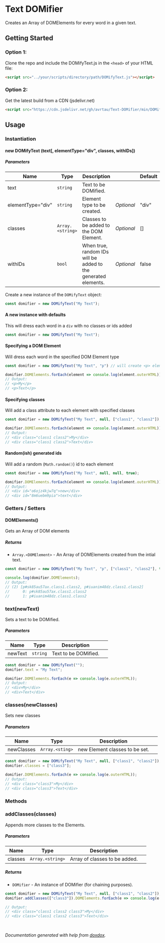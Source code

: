 # Text DOMifier
Creates an Array of DOMElements for every word in a given text.

## Getting Started
### Option 1:
Clone the repo and include the DOMifyText.js in the `<head>` of your HTML file:
```html
<script src="../your/scripts/directory/path/DOMifyText.js"></script>
```

### Option 2:
Get the latest build from a CDN (jsdelivr.net)
```html
<script src="https://cdn.jsdelivr.net/gh/avrtau/Text-DOMifier/min/DOMifyText.min.js"></script>
```

## Usage
### Instantiation
#### new DOMifyText (text[, elementType&#x3D;&quot;div&quot;, classes, withIDs]) 
##### Parameters

| Name | Type | Description |  | Default |
| ---- | ---- | ----------- | -------- | ------- |
| text | `string`  | Text to be DOMified. | &nbsp; | &nbsp; |
| elementType&#x3D;&quot;div&quot; | `string`  | Element type to be created. | *Optional* | "div" |
| classes | `Array.<string>`  | Classes to be added to the DOM Element. | *Optional* | [] |
| withIDs | `bool`  | When true, random IDs will be added to the generated elements. | *Optional* | false |

Create a new instance of the `DOMifyText` object:
```javascript
const domifier = new DOMifyText("My Text");
```

#### A new instance with defaults
This will dress each word in a `div` with no classes or ids added
```javascript
const domifier = new DOMifyText("My Text");
```

#### Specifying a DOM Element
Will dress each word in the specified DOM Element type
```javascript
const domifier = new DOMifyText("My Text", "p") // will create <p> elements

domifier.DOMElements.forEach(element => console.log(element.outerHTML));
// Output:
// <p>My</p>
// <p>Text</p>
```

#### Specifying classes
Will add a class attribute to each element with specified classes
```javascript
const domifier = new DOMifyText("My Text", null, ["class1", "class2"]);

domifier.DOMElements.forEach(element => console.log(element.outerHTML));
// Output:
// <div class="class1 class2">My</div>
// <div class="class1 class2">Text</div>
```

#### Random(ish) generated ids
Will add a random (`Math.random()`) id to each element
```javascript
const domifier = new DOMifyText("My Text", null, null, true);

domifier.DOMElements.forEach(element => console.log(element.outerHTML));
// Output:
// <div id="o6ojz4kjw7q">new</div>
// <div id="8m6uebm9pia">text</div>
```


### Getters / Setters
#### DOMElements() 

Gets an Array of DOM elements

##### Returns

- `Array.<DOMElement>`  - An Array of DOMElements created from the intial text.

```javascript
const domifier = new DOMifyText("My Text", "p", ["class1", "class2"], true);

console.log(domifier.DOMElements);
// Output:
// (2) [p#sk85au57ax.class1.class2, p#iuanim48dz.class1.class2]
//      0: p#sk85au57ax.class1.class2
//      1: p#iuanim48dz.class1.class2
```


### text(newText) 

Sets a text to be DOMified.

##### Parameters

| Name | Type | Description |  |
| ---- | ---- | ----------- | -------- |
| newText | `string`  | Text to be DOMified. | &nbsp; |

```javascript
const domifier = new DOMifyText("");
domifier.text = "My Text";

domifier.DOMElements.forEach(e => console.log(e.outerHTML));
// Output:
// <div>My</div>
// <div>Text</div>
```

### classes(newClasses) 

Sets new classes

##### Parameters

| Name | Type | Description |  |
| ---- | ---- | ----------- | -------- |
| newClasses | `Array.<sting>`  | new Element classes to be set. | &nbsp; |

```javascript
const domifier = new DOMifyText("My Text", null, ["class1", "class2"]);
domifier.classes = ["class3"];

domifier.DOMElements.forEach(e => console.log(e.outerHTML));
// Output:
// <div class="class3">My</div>
// <div class="class3">Text</div>
```

### Methods

### addClasses(classes) 

Appends more classes to the Elements.


##### Parameters

| Name | Type | Description |  |
| ---- | ---- | ----------- | -------- |
| classes | `Array.<string>`  | Array of classes to be added. | &nbsp; |


##### Returns


- `DOMifier`  - An instance of DOMifier (for chaining purposes).
```javascript
const domifier = new DOMifyText("My Text", null, ["class1", "class2"]);
domifier.addClasses(["class3"]).DOMElements.forEach(e => console.log(e.outerHTML));

// Output:
// <div class="class1 class2 class3">My</div>
// <div class="class1 class2 class3">Text</div>
```


&nbsp;
&nbsp;

*Documentation generated with help from [doxdox](https://github.com/neogeek/doxdox).*
